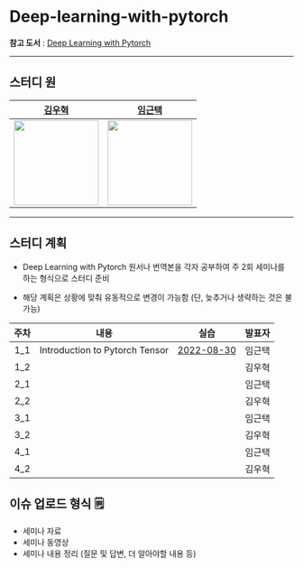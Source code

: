 # Deep-learning-with-pytorch

**참고 도서** : [Deep Learning with Pytorch](https://isip.piconepress.com/courses/temple/ece_4822/resources/books/Deep-Learning-with-PyTorch.pdf)

--- 

## 스터디 원

|[김우혁](https://github.com/woo525)|[임근택](https://github.com/LimGuenTaek)|
| ----- | ---- |
|<img src="https://avatars.githubusercontent.com/u/32587029?v=4" width="150" />|<img src="https://avatars.githubusercontent.com/u/70448161?v=4" width="150" />

---

## 스터디 계획

* Deep Learning with Pytorch 원서나 번역본을 각자 공부하여 주 2회 세미나를 하는 형식으로 스터디 준비

* 해당 계획은 상황에 맞춰 유동적으로 변경이 가능함 (단, 늦추거나 생략하는 것은 불가능)

| 주차 | 내용 | 실습 | 발표자 |
|:---:|:---:|:---:|:---:|
| 1_1 | Introduction to Pytorch Tensor | [2022-08-30](https://github.com/LimGuenTaek/Deep-learning-with-pytorch/blob/main/Code/Week.1/Chapter_03_Tensor.ipynb)| 임근택 |
| 1_2 |  |  | 김우혁 |
| 2_1 |  |  | 임근택 |
| 2_2 |  |  | 김우혁 |
| 3_1 |  |  | 임근택 |
| 3_2 |  |  | 김우혁 |
| 4_1 |  |  | 임근택 |
| 4_2 |  |  | 김우혁 |


## 이슈 업로드 형식 🗒
- 세미나 자료
- 세미나 동영상
- 세미나 내용 정리 (질문 및 답변, 더 알아야할 내용 등)
